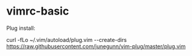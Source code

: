 # vimrc-basic

Plug install:


curl -fLo ~/.vim/autoload/plug.vim --create-dirs \
    https://raw.githubusercontent.com/junegunn/vim-plug/master/plug.vim
    
    
    

